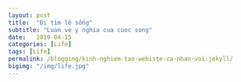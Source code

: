 ```yaml
---
layout: post
title:  "Đi tìm lẽ sống"
subtitle: "Luan ve y nghia cua cuoc song"
date:   2019-04-15
categories: [Life]
tags: [Life]
permalink: /blogging/kinh-nghiem-tao-webiste-ca-nhan-voi-jekyll/
bigimg: "/img/life.jpg"
---
```

